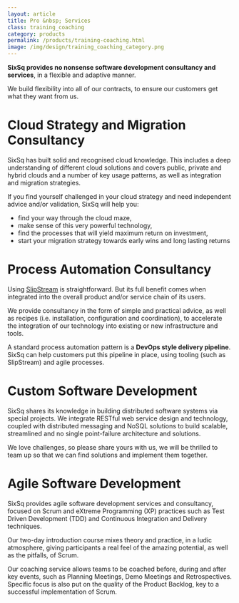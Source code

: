 ```yaml
---
layout: article
title: Pro &nbsp; Services
class: training_coaching
category: products
permalink: /products/training-coaching.html
image: /img/design/training_coaching_category.png
---
```


**SixSq provides no nonsense software development consultancy and services**, in a
flexible and adaptive manner.

We build flexibility into all of our contracts, to ensure our
customers get what they want from us.


Cloud Strategy and Migration Consultancy
==============================

SixSq has built solid and recognised cloud knowledge. This includes a deep understanding of different
cloud solutions and covers public, private and hybrid clouds
and a number of key usage patterns, as well as integration and migration strategies.

If you find yourself challenged in your cloud strategy and need independent advice and/or validation,
SixSq will help you:

 * find your way through the cloud maze, 
 * make sense of this very powerful technology,
 * find the processes that will yield maximum return on investment,
 * start your migration strategy towards early wins and long lasting returns


Process Automation Consultancy
==============================

Using [SlipStream](/products/slipstream.html) is straightforward. But its full benefit comes when
integrated into the overall product and/or service chain of its users.

We provide consultancy in the form of simple and practical advice, as well as recipes (i.e. installation,
configuration and coordination), to accelerate the integration of our technology into existing or new  infrastructure and tools.

A standard process automation pattern is a **DevOps style delivery pipeline**.  SixSq can help customers
put this pipeline in place, using tooling (such as SlipStream) and agile processes.


Custom Software Development
==============================

SixSq shares its knowledge in building distributed software systems via special projects. We integrate
RESTful web service design and technology, coupled with distributed messaging and NoSQL solutions to
build scalable, streamlined and no single point-failure architecture and solutions.

We love challenges, so please share yours with us, we will be thrilled to team up so that 
we can find solutions and implement them together.


Agile Software Development
==========================

SixSq provides agile software development services and consultancy, focused
on Scrum and eXtreme Programming (XP) practices such as Test Driven Development
(TDD) and Continuous Integration and Delivery techniques.

Our two-day introduction course mixes theory and practice, in a ludic atmosphere,
giving participants a real feel of the amazing potential, as well as the pitfalls, of Scrum.

Our coaching service allows teams to be coached before, during and after key events, such as Planning Meetings, Demo Meetings and Retrospectives.
Specific focus is also put on the quality of the Product Backlog, key to
a successful implementation of Scrum.
